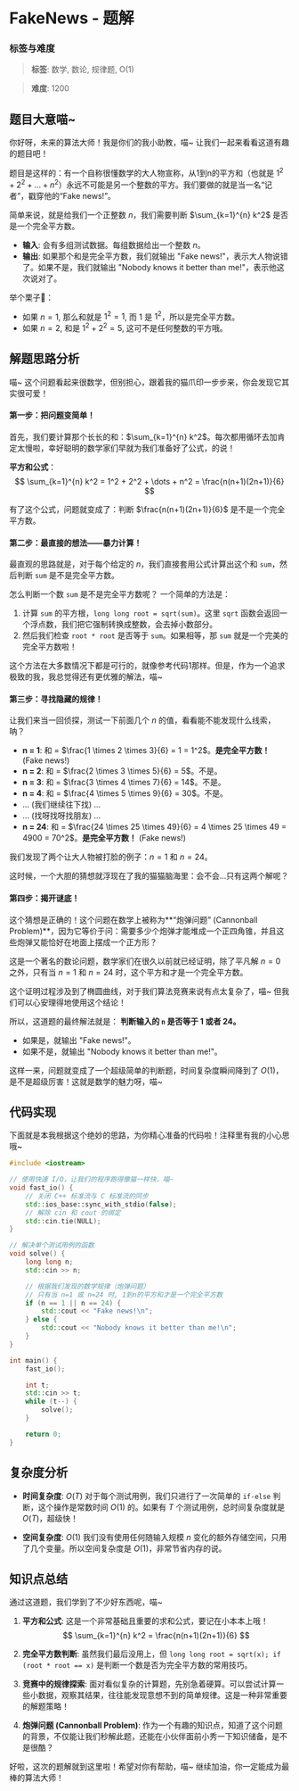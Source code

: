 # FakeNews - 题解

### 标签与难度
> **标签**: 数学, 数论, 规律题, O(1)

> **难度**: 1200

## 题目大意喵~

你好呀，未来的算法大师！我是你们的我小助教，喵~ 让我们一起来看看这道有趣的题目吧！

题目是这样的：有一个自称很懂数学的大人物宣称，从1到n的平方和（也就是 $1^2 + 2^2 + \dots + n^2$）永远不可能是另一个整数的平方。我们要做的就是当一名“记者”，戳穿他的“Fake news!”。

简单来说，就是给我们一个正整数 $n$，我们需要判断 $\sum_{k=1}^{n} k^2$ 是否是一个完全平方数。

- **输入**: 会有多组测试数据。每组数据给出一个整数 $n$。
- **输出**: 如果那个和是完全平方数，我们就输出 "Fake news!"，表示大人物说错了。如果不是，我们就输出 "Nobody knows it better than me!"，表示他这次说对了。

举个栗子🌰：
- 如果 $n=1$, 那么和就是 $1^2 = 1$, 而 $1$ 是 $1^2$，所以是完全平方数。
- 如果 $n=2$, 和是 $1^2 + 2^2 = 5$, 这可不是任何整数的平方哦。

## 解题思路分析

喵~ 这个问题看起来很数学，但别担心，跟着我的猫爪印一步步来，你会发现它其实很可爱！

#### 第一步：把问题变简单！

首先，我们要计算那个长长的和：$\sum_{k=1}^{n} k^2$。每次都用循环去加肯定太慢啦，幸好聪明的数学家们早就为我们准备好了公式，的说！

**平方和公式**：
$$
\sum_{k=1}^{n} k^2 = 1^2 + 2^2 + \dots + n^2 = \frac{n(n+1)(2n+1)}{6}
$$

有了这个公式，问题就变成了：判断 $\frac{n(n+1)(2n+1)}{6}$ 是不是一个完全平方数。

#### 第二步：最直接的想法——暴力计算！

最直观的思路就是，对于每个给定的 $n$，我们直接套用公式计算出这个和 `sum`，然后判断 `sum` 是不是完全平方数。

怎么判断一个数 `sum` 是不是完全平方数呢？
一个简单的方法是：
1.  计算 `sum` 的平方根，`long long root = sqrt(sum)`。这里 `sqrt` 函数会返回一个浮点数，我们把它强制转换成整数，会去掉小数部分。
2.  然后我们检查 `root * root` 是否等于 `sum`。如果相等，那 `sum` 就是一个完美的完全平方数啦！

这个方法在大多数情况下都是可行的，就像参考代码1那样。但是，作为一个追求极致的我，我总觉得还有更优雅的解法，喵~

#### 第三步：寻找隐藏的规律！

让我们来当一回侦探，测试一下前面几个 $n$ 的值，看看能不能发现什么线索，呐？

- **n = 1**: 和 = $\frac{1 \times 2 \times 3}{6} = 1 = 1^2$。**是完全平方数！** (Fake news!)
- **n = 2**: 和 = $\frac{2 \times 3 \times 5}{6} = 5$。不是。
- **n = 3**: 和 = $\frac{3 \times 4 \times 7}{6} = 14$。不是。
- **n = 4**: 和 = $\frac{4 \times 5 \times 9}{6} = 30$。不是。
- ... (我们继续往下找) ...
- ... (找呀找呀找朋友) ...
- **n = 24**: 和 = $\frac{24 \times 25 \times 49}{6} = 4 \times 25 \times 49 = 4900 = 70^2$。**是完全平方数！** (Fake news!)

我们发现了两个让大人物被打脸的例子：$n=1$ 和 $n=24$。

这时候，一个大胆的猜想就浮现在了我的猫猫脑海里：会不会...只有这两个解呢？

#### 第四步：揭开谜底！

这个猜想是正确的！这个问题在数学上被称为**“炮弹问题” (Cannonball Problem)**，因为它等价于问：需要多少个炮弹才能堆成一个正四角锥，并且这些炮弹又能恰好在地面上摆成一个正方形？

这是一个著名的数论问题，数学家们在很久以前就已经证明，除了平凡解 $n=0$ 之外，只有当 $n=1$ 和 $n=24$ 时，这个平方和才是一个完全平方数。

这个证明过程涉及到了椭圆曲线，对于我们算法竞赛来说有点太复杂了，喵~ 但我们可以心安理得地使用这个结论！

所以，这道题的最终解法就是：
**判断输入的 `n` 是否等于 1 或者 24。**
- 如果是，就输出 "Fake news!"。
- 如果不是，就输出 "Nobody knows it better than me!"。

这样一来，问题就变成了一个超级简单的判断题，时间复杂度瞬间降到了 $O(1)$，是不是超级厉害！这就是数学的魅力呀，喵~

## 代码实现

下面就是本我根据这个绝妙的思路，为你精心准备的代码啦！注释里有我的小心思哦~

```cpp
#include <iostream>

// 使用快速 I/O，让我们的程序跑得像猫一样快，喵~
void fast_io() {
    // 关闭 C++ 标准流与 C 标准流的同步
    std::ios_base::sync_with_stdio(false);
    // 解除 cin 和 cout 的绑定
    std::cin.tie(NULL);
}

// 解决单个测试用例的函数
void solve() {
    long long n;
    std::cin >> n;

    // 根据我们发现的数学规律（炮弹问题）
    // 只有当 n=1 或 n=24 时, 1到n的平方和才是一个完全平方数
    if (n == 1 || n == 24) {
        std::cout << "Fake news!\n";
    } else {
        std::cout << "Nobody knows it better than me!\n";
    }
}

int main() {
    fast_io();

    int t;
    std::cin >> t;
    while (t--) {
        solve();
    }

    return 0;
}
```

## 复杂度分析

- **时间复杂度**: $O(T)$
  对于每个测试用例，我们只进行了一次简单的 `if-else` 判断，这个操作是常数时间 $O(1)$ 的。如果有 $T$ 个测试用例，总时间复杂度就是 $O(T)$，超级快！

- **空间复杂度**: $O(1)$
  我们没有使用任何随输入规模 $n$ 变化的额外存储空间，只用了几个变量。所以空间复杂度是 $O(1)$，非常节省内存的说。

## 知识点总结

通过这道题，我们学到了不少好东西呢，喵~

1.  **平方和公式**: 这是一个非常基础且重要的求和公式，要记在小本本上哦！
    $$ \sum_{k=1}^{n} k^2 = \frac{n(n+1)(2n+1)}{6} $$

2.  **完全平方数判断**: 虽然我们最后没用上，但 `long long root = sqrt(x); if (root * root == x)` 是判断一个数是否为完全平方数的常用技巧。

3.  **竞赛中的规律探索**: 面对看似复杂的计算题，先别急着硬算。可以尝试计算一些小数据，观察其结果，往往能发现意想不到的简单规律。这是一种非常重要的解题策略！

4.  **炮弹问题 (Cannonball Problem)**: 作为一个有趣的知识点，知道了这个问题的背景，不仅能让我们秒解此题，还能在小伙伴面前小秀一下知识储备，是不是很酷？

好啦，这次的题解就到这里啦！希望对你有帮助，喵~ 继续加油，你一定能成为最棒的算法大师！